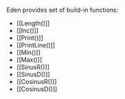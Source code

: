 Eden provides set of build-in functions:
- [[Length()]]
- [[Inc()]]
- [[Print()]]
- [[PrintLine()]]
- [[Min()]]
- [[Max()]]
- [[SinusR()]]
- [[SinusD()]]
- [[CosinusR()]]
- [[CosinusD()]]
